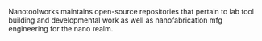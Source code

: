 Nanotoolworks maintains open-source repositories that pertain to lab tool building and developmental work as well as nanofabrication mfg engineering for the nano realm.
